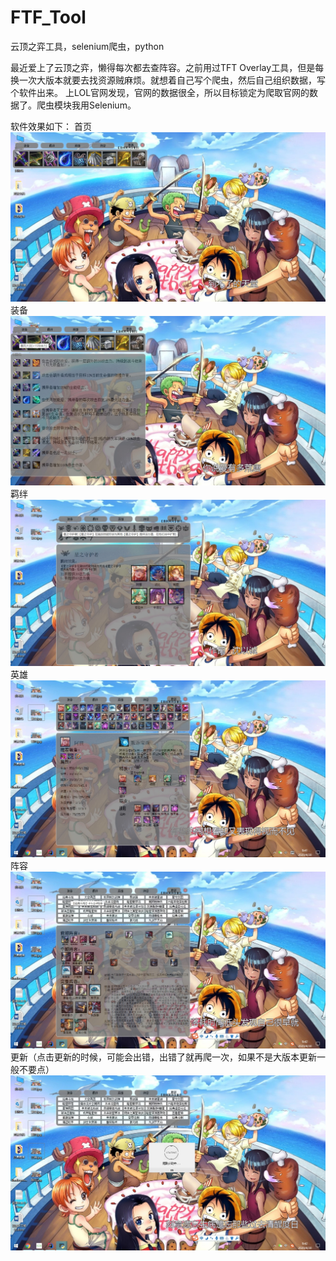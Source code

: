 # FTF_Tool
云顶之弈工具，selenium爬虫，python

最近爱上了云顶之弈，懒得每次都去查阵容。之前用过TFT Overlay工具，但是每换一次大版本就要去找资源贼麻烦。就想着自己写个爬虫，然后自己组织数据，写个软件出来。
上LOL官网发现，官网的数据很全，所以目标锁定为爬取官网的数据了。爬虫模块我用Selenium。

软件效果如下：
首页
![image](https://github.com/401221399/FTF_Tool/blob/master/image/%E9%A6%96%E9%A1%B5.jpg)
装备
![image](https://github.com/401221399/FTF_Tool/blob/master/image/%E8%A3%85%E5%A4%87.jpg)
羁绊
![image](https://github.com/401221399/FTF_Tool/blob/master/image/%E7%BE%81%E7%BB%8A.jpg)
英雄
![image](https://github.com/401221399/FTF_Tool/blob/master/image/%E8%8B%B1%E9%9B%84.jpg)
阵容
![image](https://github.com/401221399/FTF_Tool/blob/master/image/%E9%98%B5%E5%AE%B9.jpg)
更新（点击更新的时候，可能会出错，出错了就再爬一次，如果不是大版本更新一般不要点）
![image](https://github.com/401221399/FTF_Tool/blob/master/image/%E6%9B%B4%E6%96%B0.jpg)
